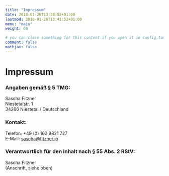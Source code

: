 ```yaml
---
title: "Impressum"
date: 2018-01-26T13:38:52+01:00
lastmod: 2018-01-26T13:41:52+01:00
menu: "main"
weight: 60

# you can close something for this content if you open it in config.toml.
comment: false
mathjax: false
---
```


# Impressum

### Angaben gemäß § 5 TMG:
Sascha Fitzner<br>
Niestetalstr. 1<br>
34266 Niestetal / Deutschland

 
### Kontakt:
Telefon: +49 (0) 162 9821 727<br />
E-Mail: sascha@fitzner.io

 
### Verantwortlich für den Inhalt nach § 55 Abs. 2 RStV:
Sascha Fitzner<br>
(Anschrift, siehe oben)

